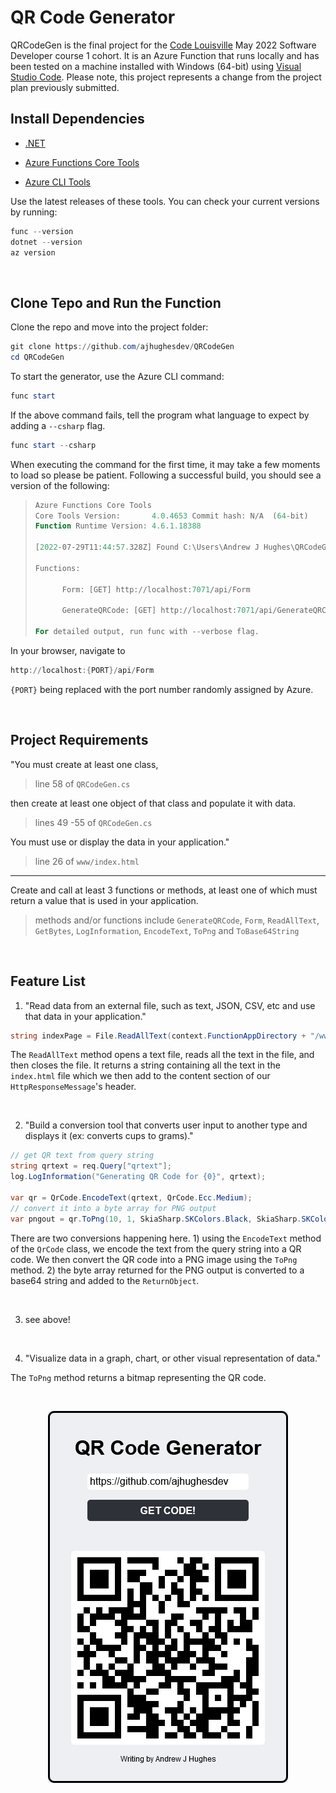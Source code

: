 # QR Code Generator

QRCodeGen is the final project for the [Code Louisville](https://www.codelouisville.org) May 2022 Software Developer course 1 cohort. It is an Azure Function that runs locally and has been tested on a machine installed with Windows (64-bit) using [Visual Studio Code](https://visualstudio.microsoft.com/). Please note, this project represents a change from the project plan previously submitted.
 
## Install Dependencies ##

- [.NET](https://download.visualstudio.microsoft.com/download/pr/c246f2b8-da39-4b12-b87d-bf89b6b51298/2d43d4ded4b6a0c4d1a0b52f0b9a3b30/dotnet-sdk-6.0.302-win-x64.exe ".NET 6.x.x Download")

- [Azure Functions Core Tools](https://go.microsoft.com/fwlink/?linkid=2174087 "Azure Functions Core Tools v4.x")

- [Azure CLI Tools](https://aka.ms/installazurecliwindows "Azure CLI Tools latest release")

Use the latest releases of these tools. You can check your current versions by running:

```powershell
func --version
dotnet --version
az version
```

<br />

## Clone Tepo and Run the Function ##

Clone the repo and move into the project folder:

```powershell
git clone https://github.com/ajhughesdev/QRCodeGen
cd QRCodeGen
```

To start the generator, use the Azure CLI command:

```powershell
func start

```
If the above command fails, tell the program what language to expect by adding a `--csharp` flag.

```powershell
func start --csharp
```
When executing the command for the first time, it may take a few moments to load so please be patient. Following a successful build, you should see a version of the following:


>```powershell
>Azure Functions Core Tools
>Core Tools Version:       4.0.4653 Commit hash: N/A  (64-bit)
>Function Runtime Version: 4.6.1.18388
>
>[2022-07-29T11:44:57.328Z] Found C:\Users\Andrew J Hughes\QRCodeGen\QRCodeGen.csproj. Using for user secrets file configuration.
>
>Functions:
>
>       Form: [GET] http://localhost:7071/api/Form
>
>       GenerateQRCode: [GET] http://localhost:7071/api/GenerateQRCode
>
>For detailed output, run func with --verbose flag.
>```

In your browser, navigate to 

```powershell
http://localhost:{PORT}/api/Form
```

`{PORT}` being replaced with the port number randomly assigned by Azure.

<br />

## Project Requirements ##

"You must create at least one class,

>line 58 of `QRCodeGen.cs`

then create at least one object of that class and populate it with data.
 
>lines 49 -55 of `QRCodeGen.cs`
 
You must use or display the data in your application."

>line 26 of `www/index.html`

---
Create and call at least 3 functions or methods, at least one of which must return a value that is used in your application.

>methods and/or functions include `GenerateQRCode`, `Form`, `ReadAllText`, `GetBytes`, `LogInformation`, `EncodeText`, `ToPng` and `ToBase64String`

<br />

## Feature List ##

1. "Read data from an external file, such as text, JSON, CSV, etc and use that data in your application."
  

```cs
string indexPage = File.ReadAllText(context.FunctionAppDirectory + "/www/index.html");
```

The `ReadAllText` method opens a text file, reads all the text in the file, and then closes the file. It returns a string containing all the text in the `index.html` file which we then add to the content section of our `HttpResponseMessage`'s header. 

<br />

2. "Build a conversion tool that converts user input to another type and displays it (ex: converts cups to grams)."

```cs
// get QR text from query string 
string qrtext = req.Query["qrtext"];
log.LogInformation("Generating QR Code for {0}", qrtext);

var qr = QrCode.EncodeText(qrtext, QrCode.Ecc.Medium);
// convert it into a byte array for PNG output
var pngout = qr.ToPng(10, 1, SkiaSharp.SKColors.Black, SkiaSharp.SKColors.White);
```

There are two conversions happening here. 1) using the `EncodeText` method of the `QrCode` class, we encode the text from the query string into a QR code. We then convert the QR code into a PNG image using the `ToPng` method. 2) the byte array returned for the PNG output is converted to a base64 string and added to the `ReturnObject`.

<br />

3. see above!
   
<br />

4. "Visualize data in a graph, chart, or other visual representation of data."

 The `ToPng` method returns a bitmap representing the QR code.

<br />

<p align="center">
<img src="./qrcodegen.png" alt="screenshot of program" />
</p>
